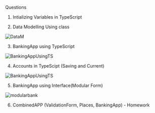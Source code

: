 Questions 

1) Intializing Variables in TypeScript

2) Data Modelling Using class

<img src="https://media.discordapp.net/attachments/533295727745564682/955092148380901466/unknown.png" alt = "DataM" />

3) BankingApp using TypeScript

<img src="https://cdn.discordapp.com/attachments/533295727745564682/955091387899076628/unknown.png" alt="BankingAppUsingTS" />

4) Accounts in TypeScipt (Saving and Current)

<img src="https://media.discordapp.net/attachments/533295727745564682/955094221029781514/unknown.png" alt="BankingAppUsingTS" />

5) BankingApp using Interface(Modular Form)

<img src= "https://cdn.discordapp.com/attachments/533295727745564682/955095365344952360/unknown.png"
alt = "modularbank"/>

6) CombinedAPP (ValidationForm, Places, BankingApp) - Homework